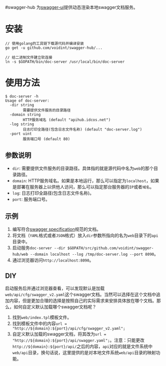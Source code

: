 #swagger-hub
为[swagger-ui](https://github.com/swagger-api/swagger-ui)提供动态渲染本地swagger文档服务。

# 安装
```
// 使用golang的工具链下载源代码并编译安装
go get -u github.com/voidint/swagger-hub/...

// 给二进制文件建立软连接
ln -s $GOPATH/bin/doc-server /usr/local/bin/doc-server
```

# 使用方法
```
$ doc-server -h
Usage of doc-server:
  -dir string
    	需要提供文件服务的目录路径
  -domain string
    	HTTP服务域名 (default "apihub.idcos.net")
  -log string
    	日志打印全路径(包含日志文件名称) (default "doc-server.log")
  -port uint
    	服务端口号 (default 80)
```

## 参数说明
- `dir`: 需要提供文件服务的目录路径。具体指的就是源代码中名为`web`的那个目录路径。
- `domain`: HTTP服务域名。如果是本地运行，那么可以指定为`localhost`，如果是部署在服务器上以供他人访问，那么可以指定那台服务器的`IP`或者`域名`。
- `log`: 日志打印全路径(包含日志文件名称)。
- `port`: 服务端口号。

## 示例
1. 编写符合[swagger specification](http://swagger.io/specification/)规范的文档。
1. 将文档（`YAML`格式或者`JSON`格式）放入`dir`参数所指向的名为`web`目录下的`api`目录中。
1. 启动服务`doc-server --dir $GOPATH/src/github.com/voidint/swagger-hub/web --domain localhost --log /tmp/doc-server.log --port 8090`。
1. 通过浏览器访问`http://localhost:8090`。

## DIY
启动服务后并通过浏览器查看，可以发现默认是加载`web/api/cfg/swagger_v2.yaml`这个swagger文档。当然可以选择在这个文档中追加内容，但是更加合理的选择是按照自己的实际需求来安排具体放在哪个文档。那么，如何自定义默认加载哪个swagger文档呢？
1. 找到`web/index.tpl`模板文件。
1. 找到模板文件中的内容`url = "http://${domain}:${port}/api/cfg/swagger_v2.yaml";`
1. 自定义默认加载的swagger文档，将其改为`url = "http://${domain}:${port}/api/swagger.yaml";`。注意：只能更改`http://${domain}:${port}/api/`之后的内容，`api`对应的就是文件系统中`web/api`目录，换句话说，这里提供的是对本地文件系统`web/api`目录的映射功能。


